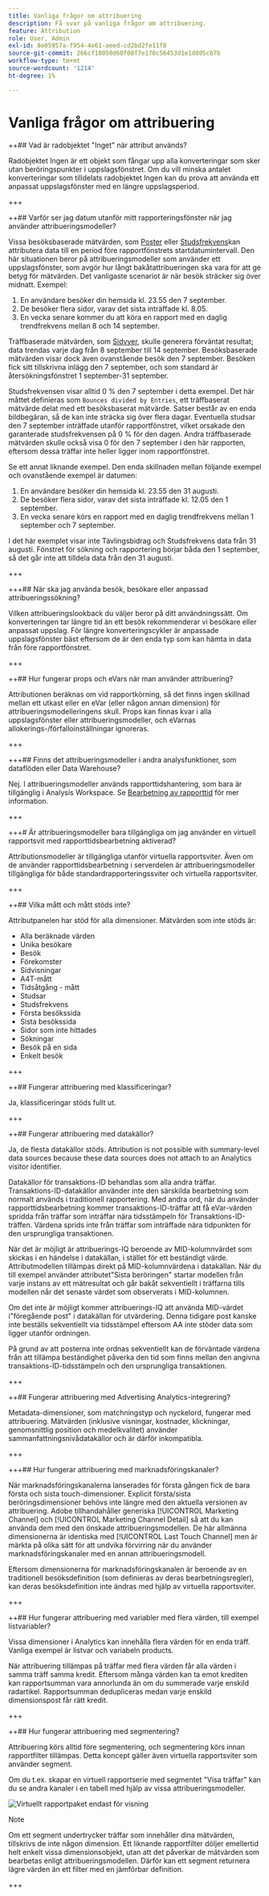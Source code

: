 ```yaml
---
title: Vanliga frågor om attribuering
description: Få svar på vanliga frågor om attribuering.
feature: Attribution
role: User, Admin
exl-id: 8e05957a-f954-4e61-aeed-cd2bd2fe11f8
source-git-commit: 266cf18050d60f08f7e170c56453d1e1d805cb7b
workflow-type: tm+mt
source-wordcount: '1214'
ht-degree: 1%

---
```


# Vanliga frågor om attribuering


++## Vad är radobjektet &quot;Inget&quot; när attribut används?

Radobjektet Ingen är ett objekt som fångar upp alla konverteringar som sker utan beröringspunkter i uppslagsfönstret. Om du vill minska antalet konverteringar som tilldelats radobjektet Ingen kan du prova att använda ett anpassat uppslagsfönster med en längre uppslagsperiod.

+++


++## Varför ser jag datum utanför mitt rapporteringsfönster när jag använder attribueringsmodeller?

Vissa besöksbaserade mätvärden, som [Poster](/help/components/metrics/entries.md) eller [Studsfrekvens](/help/components/metrics/bounce-rate.md)kan attributera data till en period före rapportfönstrets startdatumintervall. Den här situationen beror på attribueringsmodeller som använder ett uppslagsfönster, som avgör hur långt bakåtattribueringen ska vara för att ge betyg för mätvärden. Det vanligaste scenariot är när besök sträcker sig över midnatt. Exempel:

1. En användare besöker din hemsida kl. 23.55 den 7 september.
1. De besöker flera sidor, varav det sista inträffade kl. 8.05.
1. En vecka senare kommer du att köra en rapport med en daglig trendfrekvens mellan 8 och 14 september.

Träffbaserade mätvärden, som [Sidvyer](/help/components/metrics/page-views.md), skulle generera förväntat resultat; data trendas varje dag från 8 september till 14 september. Besöksbaserade mätvärden visar dock även ovanstående besök den 7 september. Besöken fick sitt tillskrivna inlägg den 7 september, och som standard är återsökningsfönstret 1 september-31 september.

Studsfrekvensen visar alltid 0 % den 7 september i detta exempel. Det här måttet definieras som `Bounces divided by Entries`, ett träffbaserat mätvärde delat med ett besöksbaserat mätvärde. Satser består av en enda bildbegäran, så de kan inte sträcka sig över flera dagar. Eventuella studsar den 7 september inträffade utanför rapportfönstret, vilket orsakade den garanterade studsfrekvensen på 0 % för den dagen. Andra träffbaserade mätvärden skulle också visa 0 för den 7 september i den här rapporten, eftersom dessa träffar inte heller ligger inom rapportfönstret.

Se ett annat liknande exempel. Den enda skillnaden mellan följande exempel och ovanstående exempel är datumen:

1. En användare besöker din hemsida kl. 23.55 den 31 augusti.
1. De besöker flera sidor, varav det sista inträffade kl. 12.05 den 1 september.
1. En vecka senare körs en rapport med en daglig trendfrekvens mellan 1 september och 7 september.

I det här exemplet visar inte Tävlingsbidrag och Studsfrekvens data från 31 augusti. Fönstret för sökning och rapportering börjar båda den 1 september, så det går inte att tilldela data från den 31 augusti.

+++


+++## När ska jag använda besök, besökare eller anpassad attribueringssökning?

Vilken attribueringslookback du väljer beror på ditt användningssätt. Om konverteringen tar längre tid än ett besök rekommenderar vi besökare eller anpassat uppslag. För längre konverteringscykler är anpassade uppslagsfönster bäst eftersom de är den enda typ som kan hämta in data från före rapportfönstret.

+++


++## Hur fungerar props och eVars när man använder attribuering?

Attributionen beräknas om vid rapportkörning, så det finns ingen skillnad mellan ett utkast eller en eVar (eller någon annan dimension) för attribueringsmodelleringens skull. Props kan finnas kvar i alla uppslagsfönster eller attribueringsmodeller, och eVarnas allokerings-/förfalloinställningar ignoreras.

+++


+++## Finns det attribueringsmodeller i andra analysfunktioner, som dataflöden eller Data Warehouse?

Nej. I attribueringsmodeller används rapporttidshantering, som bara är tillgänglig i Analysis Workspace. Se [Bearbetning av rapporttid](/help/components/vrs/vrs-report-time-processing.md) för mer information.

+++


+++# Är attribueringsmodeller bara tillgängliga om jag använder en virtuell rapportsvit med rapporttidsbearbetning aktiverad?

Attributionsmodeller är tillgängliga utanför virtuella rapportsviter. Även om de använder rapporttidsbearbetning i serverdelen är attribueringsmodeller tillgängliga för både standardrapporteringssviter och virtuella rapportsviter.

+++


++## Vilka mått och mått stöds inte?

Attributpanelen har stöd för alla dimensioner. Mätvärden som inte stöds är:

* Alla beräknade värden
* Unika besökare
* Besök
* Förekomster
* Sidvisningar
* A4T-mått
* Tidsåtgång - mått
* Studsar
* Studsfrekvens
* Första besökssida
* Sista besökssida
* Sidor som inte hittades
* Sökningar
* Besök på en sida
* Enkelt besök

+++


++## Fungerar attribuering med klassificeringar?

Ja, klassificeringar stöds fullt ut.

+++


++## Fungerar attribuering med datakällor?

Ja, de flesta datakällor stöds. Attribution is not possible with summary-level data sources because these data sources does not attach to an Analytics visitor identifier.

Datakällor för transaktions-ID behandlas som alla andra träffar. Transaktions-ID-datakällor använder inte den särskilda bearbetning som normalt används i traditionell rapportering. Med andra ord, när du använder rapporttidsbearbetning kommer transaktions-ID-träffar att få eVar-värden spridda från träffar som inträffar nära tidsstämpeln för Transaktions-ID-träffen. Värdena sprids inte från träffar som inträffade nära tidpunkten för den ursprungliga transaktionen.

När det är möjligt är attribuerings-IQ beroende av MID-kolumnvärdet som skickas i en händelse i datakällan, i stället för ett beständigt värde. Attributmodellen tillämpas direkt på MID-kolumnvärdena i datakällan. När du till exempel använder attributet&quot;Sista beröringen&quot; startar modellen från varje instans av ett mätresultat och går bakåt sekventiellt i träffarna tills modellen når det senaste värdet som observerats i MID-kolumnen.

Om det inte är möjligt kommer attribuerings-IQ att använda MID-värdet i&quot;föregående post&quot; i datakällan för utvärdering. Denna tidigare post kanske inte beställs sekventiellt via tidsstämpel eftersom AA inte stöder data som ligger utanför ordningen.

På grund av att posterna inte ordnas sekventiellt kan de förväntade värdena från att tillämpa beständighet påverka den tid som finns mellan den angivna transaktions-ID-tidsstämpeln och den ursprungliga transaktionen.

+++


++## Fungerar attribuering med Advertising Analytics-integrering?

Metadata-dimensioner, som matchningstyp och nyckelord, fungerar med attribuering. Mätvärden (inklusive visningar, kostnader, klickningar, genomsnittlig position och medelkvalitet) använder sammanfattningsnivådatakällor och är därför inkompatibla.

+++


+++## Hur fungerar attribuering med marknadsföringskanaler?

När marknadsföringskanalerna lanserades för första gången fick de bara första och sista touch-dimensioner. Explicit första/sista beröringsdimensioner behövs inte längre med den aktuella versionen av attribuering. Adobe tillhandahåller generiska [!UICONTROL Marketing Channel] och [!UICONTROL Marketing Channel Detail] så att du kan använda dem med den önskade attribueringsmodellen. De här allmänna dimensionerna är identiska med [!UICONTROL Last Touch Channel] men är märkta på olika sätt för att undvika förvirring när du använder marknadsföringskanaler med en annan attribueringsmodell.

Eftersom dimensionerna för marknadsföringskanalen är beroende av en traditionell besöksdefinition (som definieras av deras bearbetningsregler), kan deras besöksdefinition inte ändras med hjälp av virtuella rapportsviter.

+++


++## Hur fungerar attribuering med variabler med flera värden, till exempel listvariabler?

Vissa dimensioner i Analytics kan innehålla flera värden för en enda träff. Vanliga exempel är listvar och variabeln products.

När attribuering tillämpas på träffar med flera värden får alla värden i samma träff samma kredit. Eftersom många värden kan ta emot krediten kan rapportsumman vara annorlunda än om du summerade varje enskild radartikel. Rapportsumman dedupliceras medan varje enskild dimensionspost får rätt kredit.

+++


++## Hur fungerar attribuering med segmentering?

Attribuering körs alltid före segmentering, och segmentering körs innan rapportfilter tillämpas. Detta koncept gäller även virtuella rapportsviter som använder segment.

Om du t.ex. skapar en virtuell rapportserie med segmentet &quot;Visa träffar&quot; kan du se andra kanaler i en tabell med hjälp av vissa attribueringsmodeller.

![Virtuellt rapportpaket endast för visning](assets/vrs-aiq-example.png)

>[!NOTE]
>
>Om ett segment undertrycker träffar som innehåller dina mätvärden, tillskrivs de inte någon dimension. Ett liknande rapportfilter döljer emellertid helt enkelt vissa dimensionsobjekt, utan att det påverkar de mätvärden som bearbetas enligt attribueringsmodellen. Därför kan ett segment returnera lägre värden än ett filter med en jämförbar definition.

+++
